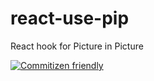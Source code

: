 # react-use-pip

React hook for Picture in Picture

[![Commitizen friendly](https://img.shields.io/badge/commitizen-friendly-brightgreen.svg)](http://commitizen.github.io/cz-cli/)
